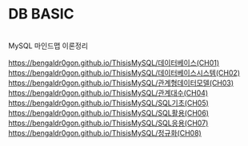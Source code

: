 <h1>DB BASIC</h1> <br>
MySQL 마인드맵 이론정리

https://bengaldr0gon.github.io/ThisisMySQL/데이터베이스(CH01)<br>
https://bengaldr0gon.github.io/ThisisMySQL/데이터베이스시스템(CH02)<br>
https://bengaldr0gon.github.io/ThisisMySQL/관계형데이터모델(CH03)<br>
https://bengaldr0gon.github.io/ThisisMySQL/관계대수(CH04)<br>
https://bengaldr0gon.github.io/ThisisMySQL/SQL기초(CH05)<br>
https://bengaldr0gon.github.io/ThisisMySQL/SQL활용(CH06)<br>
https://bengaldr0gon.github.io/ThisisMySQL/SQL응용(CH07)<br>
https://bengaldr0gon.github.io/ThisisMySQL/정규화(CH08)<br>
